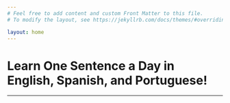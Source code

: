 ```yaml
---
# Feel free to add content and custom Front Matter to this file.
# To modify the layout, see https://jekyllrb.com/docs/themes/#overriding-theme-defaults

layout: home
---
```


<h1 class="h-lg">Learn One Sentence a Day in English, Spanish, and Portuguese!</h1>

<hr />

<p></p>